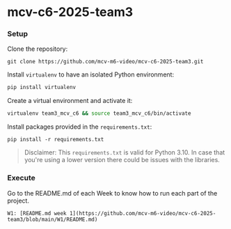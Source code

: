 # mcv-c6-2025-team3

### Setup

Clone the repository:

```
git clone https://github.com/mcv-m6-video/mcv-c6-2025-team3.git
```

Install `virtualenv` to have an isolated Python environment:

```bash
pip install virtualenv
```

Create a virtual environment and activate it:

```bash
virtualenv team3_mcv_c6 && source team3_mcv_c6/bin/activate
```

Install packages provided in the `requirements.txt`:

```
pip install -r requirements.txt
```

> Disclaimer: This `requirements.txt` is valid for Python 3.10. In case that you're using a lower version there could be issues with the libraries.

### Execute

Go to the README.md of each Week to know how to run each part of the project.

    W1: [README.md week 1](https://github.com/mcv-m6-video/mcv-c6-2025-team3/blob/main/W1/README.md)
